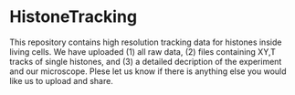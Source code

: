 # HistoneTracking

This repository contains high resolution tracking data for histones inside living cells. We have uploaded (1) all raw data, (2) files containing XY,T tracks of single histones, and (3) a detailed decription of the experiment and our microscope. Plese let us know if there is anything else you would like us to upload and share.  
